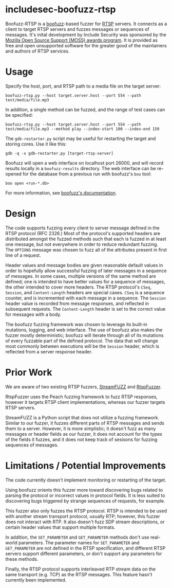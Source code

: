 # includesec-boofuzz-rtsp

Boofuzz-RTSP is a [boofuzz](https://github.com/jtpereyda/boofuzz)-based fuzzer for [RTSP](https://tools.ietf.org/html/rfc2326) servers. It connects as a client to target RTSP servers and fuzzes messages or sequences of messages. It's inital development by Include Security was sponsored by the [Mozilla Open Source Support (MOSS) awards program](https://www.mozilla.org/en-US/moss/). It is provided as free and open unsupported software for the greater good of the maintainers and authors of RTSP services.

# Usage

Specify the host, port, and RTSP path to a media file on the target server:

```boofuzz-rtsp.py --host target.server.host --port 554 --path test/media/file.mp3```

In addition, a single method can be fuzzed, and the range of test cases can be specified:

```boofuzz-rtsp.py --host target.server.host --port 554 --path test/media/file.mp3 --method play --index-start 100 --index-end 150```

The `gdb-restarter.py` script may be useful for restarting the target and storing cores. Use it like this:

```gdb -q -x gdb-restarter.py [target-rtsp-server]```

Boofuzz will open a web interface on localhost port 26000, and will record results locally in a `boofuzz-results` directory. The web interface can be re-opened for the database from a previous run with boofuzz's `boo` tool:

```boo open <run-*.db>```

For more information, see [boofuzz's documentation](https://boofuzz.readthedocs.io/en/stable/user/quickstart.html).

# Design

The code supports fuzzing every client to server message defined in the RTSP protocol (RFC 2326.) Most of the protocol's supported headers are distributed amongst the fuzzed methods such that each is fuzzed in at least one message, but not everywhere in order to reduce redundant fuzzing. The `OPTIONS` message was chosen to fuzz all of the attributes present in first line of a request.

Header values and message bodies are given reasonable default values in order to hopefully allow successful fuzzing of later messages in a sequence of messages. In some cases, multiple versions of the same method are defined; one is intended to have better values for a sequence of messages, the other intended to cover more headers.
The RTSP protocol's `CSeq`, `Session`, and `Content-Length` headers are special cases. `CSeq` is a sequence counter, and is incremented with each message in a sequence. The `Session` header value is recorded from message responses, and reflected in subsequent requests. The `Content-Length` header is set to the correct value for messages with a body.

The boofuzz fuzzing framework was chosen to leverage its built-in mutations, logging, and web interface. The use of boofuzz also makes the fuzzer mostly deterministic; boofuzz will iterate through all of its mutations of every fuzzable part of the defined protocol. The data that will change most commonly between executions will be the `Session` header, which is reflected from a server response header.

# Prior Work
We are aware of two existing RTSP fuzzers, [StreamFUZZ](https://github.com/rabimba/StreamFUZZ) and [RtspFuzzer](https://github.com/iSECPartners/RtspFuzzer). 

RtspFuzzer uses the Peach fuzzing framework to fuzz RTSP responses, however it targets RTSP client implementations, whereas our fuzzer targets RTSP servers.

StreamFUZZ is a Python script that does not utilize a fuzzing framework. Similar to our fuzzer, it fuzzes different parts of RTSP messages and sends them to a server. However, it is more simplistic; it doesn't fuzz as many messages or header fields as our fuzzer, it does not account for the types of the fields it fuzzes, and it does not keep track of sesisons for fuzzing sequences of messages.

# Limitations / Potential Improvements

The code currently doesn't implement monitoring or restarting of the target.

Using boofuzz orients this fuzzer more toward discovering bugs related to parsing the protocol or incorrect values in protocol fields. It is less suited to discovering bugs triggered by strange sequences of requests, for example.

This fuzzer also only fuzzes the RTSP protocol. RTSP is intended to be used with another stream transport protocol, usually RTP; however, this fuzzer does not interact with RTP. It also doesn't fuzz SDP stream descriptions, or certain header values that support multiple formats. 

In addition, the `SET_PARAMETER` and `GET_PARAMETER` methods don't use real-world parameters. The parameter names for `SET_PARAMETER` and `GET_PARAMETER` are not defined in the RTSP specification, and different RTSP servers support different parameters, or don't support any parameters for these methods.

Finally, the RTSP protocol supports interleaved RTP stream data on the same transport (e.g. TCP) as the RTSP messages. This feature hasn't currently been implemented.

